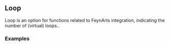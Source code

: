 ##  Loop 

Loop is an option for functions related to FeynArts integration, indicating the number of (virtual) loops..

###  Examples 